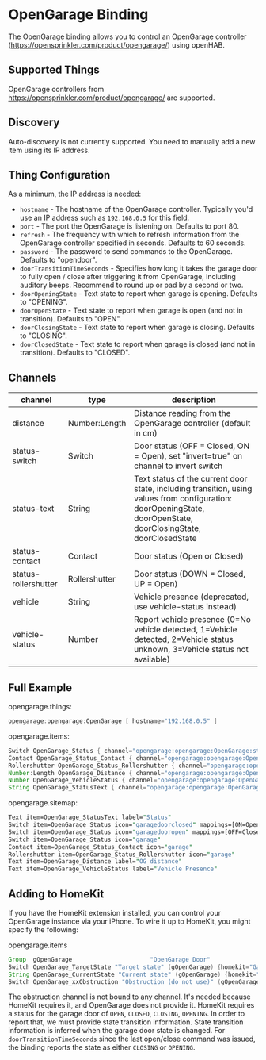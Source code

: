 # OpenGarage Binding

The OpenGarage binding allows you to control an OpenGarage controller (<https://opensprinkler.com/product/opengarage/>) using openHAB.

## Supported Things

OpenGarage controllers from <https://opensprinkler.com/product/opengarage/> are supported.

## Discovery

Auto-discovery is not currently supported.
You need to manually add a new item using its IP address.

## Thing Configuration

As a minimum, the IP address is needed:

- `hostname` - The hostname of the OpenGarage controller. Typically you'd use an IP address such as `192.168.0.5` for this field.
- `port` - The port the OpenGarage is listening on. Defaults to port 80.
- `refresh` - The frequency with which to refresh information from the OpenGarage controller specified in seconds. Defaults to 60 seconds.
- `password` - The password to send commands to the OpenGarage. Defaults to "opendoor".
- `doorTransitionTimeSeconds` - Specifies how long it takes the garage door to fully open / close after triggering it from OpenGarage, including auditory beeps. Recommend to round up or pad by a second or two.
- `doorOpeningState` - Text state to report when garage is opening. Defaults to "OPENING".
- `doorOpenState` - Text state to report when garage is open (and not in transition). Defaults to "OPEN".
- `doorClosingState` - Text state to report when garage is closing. Defaults to "CLOSING".
- `doorClosedState` - Text state to report when garage is closed (and not in transition). Defaults to "CLOSED".

## Channels

| channel              | type          | description                                                                                                                                                                                                                         |
|----------------------|---------------|-------------------------------------------------------------------------------------------------------------------------------------------------------------------------------------------------------------------------------------|
| distance             | Number:Length | Distance reading from the OpenGarage controller (default in cm)                                                                                                                                                                     |
| status-switch        | Switch        | Door status (OFF = Closed, ON = Open), set "invert=true" on channel to invert switch                                                                                                                                               |
| status-text          | String        | Text status of the current door state, including transition, using values from configuration: doorOpeningState, doorOpenState, doorClosingState, doorClosedState                                                                    |
| status-contact       | Contact       | Door status (Open or Closed)                                                                                                                                                                                                        |
| status-rollershutter | Rollershutter | Door status (DOWN = Closed, UP = Open)                                                                                                                                                                                              |
| vehicle              | String        | Vehicle presence (deprecated, use vehicle-status instead)                                                                                                                                                                           |
| vehicle-status       | Number        | Report vehicle presence (0=No vehicle detected, 1=Vehicle detected, 2=Vehicle status unknown, 3=Vehicle status not available)                                                                                                       |

## Full Example

opengarage.things:

```java
opengarage:opengarage:OpenGarage [ hostname="192.168.0.5" ]
```

opengarage.items:

```java
Switch OpenGarage_Status { channel="opengarage:opengarage:OpenGarage:status-switch" }
Contact OpenGarage_Status_Contact { channel="opengarage:opengarage:OpenGarage:status-contact" }
Rollershutter OpenGarage_Status_Rollershutter { channel="opengarage:opengarage:OpenGarage:status-rollershutter" }
Number:Length OpenGarage_Distance { channel="opengarage:opengarage:OpenGarage:distance" }
Number OpenGarage_VehicleStatus { channel="opengarage:opengarage:OpenGarage:vehicle-status" }
String OpenGarage_StatusText { channel="opengarage:opengarage:OpenGarage:status-text" }
```

opengarage.sitemap:

```perl
Text item=OpenGarage_StatusText label="Status"
Switch item=OpenGarage_Status icon="garagedoorclosed" mappings=[ON=Open] visibility=[OpenGarage_Status == OFF]
Switch item=OpenGarage_Status icon="garagedooropen" mappings=[OFF=Close] visibility=[OpenGarage_Status == ON]
Switch item=OpenGarage_Status icon="garage"
Contact item=OpenGarage_Status_Contact icon="garage"
Rollershutter item=OpenGarage_Status_Rollershutter icon="garage"
Text item=OpenGarage_Distance label="OG distance"
Text item=OpenGarage_VehicleStatus label="Vehicle Presence"
```

## Adding to HomeKit

If you have the HomeKit extension installed, you can control your OpenGarage instance via your iPhone.
To wire it up to HomeKit, you might specify the following:

opengarage.items

```java
Group  gOpenGarage                      "OpenGarage Door"                                              {homekit="GarageDoorOpener"}
Switch OpenGarage_TargetState "Target state" (gOpenGarage) {homekit="GarageDoorOpener.TargetDoorState", channel="opengarage:opengarage:deadbeef:status-switch"}
String OpenGarage_CurrentState "Current state" (gOpenGarage) {homekit="GarageDoorOpener.CurrentDoorState", channel="opengarage:opengarage:deadbeef:status-text"}
Switch OpenGarage_xxObstruction "Obstruction (do not use)" (gOpenGarage) {homekit="GarageDoorOpener.ObstructionStatus"}
```

The obstruction channel is not bound to any channel.
It's needed because HomeKit requires it, and OpenGarage does not provide it.
HomeKit requires a status for the garage door of `OPEN`, `CLOSED`, `CLOSING`, `OPENING`.
In order to report that, we must provide state transition information.
State transition information is inferred when the garage door state is changed.
For `doorTransitionTimeSeconds` since the last open/close command was issued, the binding reports the state as either `CLOSING` or `OPENING`.
